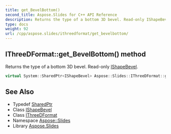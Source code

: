 ```yaml
---
title: get_BevelBottom()
second_title: Aspose.Slides for C++ API Reference
description: Returns the type of a bottom 3D bevel. Read-only IShapeBevel.
type: docs
weight: 92
url: /cpp/aspose.slides/ithreedformat/get_bevelbottom/
---
```

## IThreeDFormat::get_BevelBottom() method


Returns the type of a bottom 3D bevel. Read-only [IShapeBevel](../../ishapebevel/).

```cpp
virtual System::SharedPtr<IShapeBevel> Aspose::Slides::IThreeDFormat::get_BevelBottom()=0
```

## See Also

* Typedef [SharedPtr](../../system/sharedptr/)
* Class [IShapeBevel](../ishapebevel/)
* Class [IThreeDFormat](./)
* Namespace [Aspose::Slides](../)
* Library [Aspose.Slides](../../)